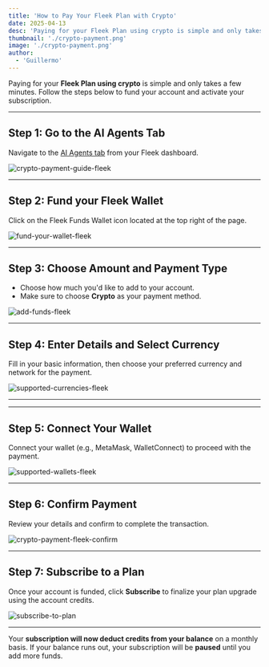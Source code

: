 ```yaml
---
title: 'How to Pay Your Fleek Plan with Crypto'
date: 2025-04-13
desc: 'Paying for your Fleek Plan using crypto is simple and only takes a few minutes. Follow the steps below to fund your account and activate your subscription."'
thumbnail: './crypto-payment.png'
image: './crypto-payment.png'
author:
  - 'Guillermo'
---
```


Paying for your **Fleek Plan using crypto** is simple and only takes a few minutes. Follow the steps below to fund your account and activate your subscription.

---

## Step 1: Go to the AI Agents Tab

Navigate to the [AI Agents tab](https://fleek.xyz/agents/) from your Fleek dashboard.

![crypto-payment-guide-fleek](./CPG-Step-1.png)

---

## Step 2: Fund your Fleek Wallet

Click on the Fleek Funds Wallet icon located at the top right of the page.

![fund-your-wallet-fleek](./CPG-Step-2.png)

---

## Step 3: Choose Amount and Payment Type

- Choose how much you'd like to add to your account.
- Make sure to choose **Crypto** as your payment method.

![add-funds-fleek](./CPG-Step-3.png)

---

## Step 4: Enter Details and Select Currency

Fill in your basic information, then choose your preferred currency and network for the payment.

![supported-currencies-fleek](./CPG-Step-4.png)

---

---

## Step 5: Connect Your Wallet

Connect your wallet (e.g., MetaMask, WalletConnect) to proceed with the payment.

![supported-wallets-fleek](./CPG-Step-5.png)

---

## Step 6: Confirm Payment

Review your details and confirm to complete the transaction.

![crypto-payment-fleek-confirm](./CPG-Step-6.png)

---

## Step 7: Subscribe to a Plan

Once your account is funded, click **Subscribe** to finalize your plan upgrade using the account credits.

![subscribe-to-plan](./CPG-Step-7.png)

---

Your **subscription will now deduct credits from your balance** on a monthly basis.
If your balance runs out, your subscription will be **paused** until you add more funds.
